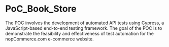 # PoC_Book_Store
The POC involves the development of automated API tests using Cypress, a JavaScript-based end-to-end testing framework. The goal of the POC is to demonstrate the feasibility and effectiveness of test automation for the nopCommerce.com e-commerce website.
